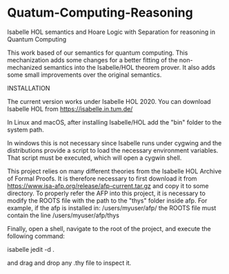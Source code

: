 # Quatum-Computing-Reasoning
Isabelle HOL semantics and Hoare Logic with Separation for reasoning in Quantum Computing

This work based of our semantics for quantum computing. This mechanization adds some changes for a better fitting of the non-mechanized semantics into the Isabelle/HOL theorem prover. It also adds some small improvements over the original semantics. 

INSTALLATION

The current version works under Isabelle HOL 2020. You can download Isabelle HOL from 
https://isabelle.in.tum.de/

In Linux and macOS, after installing Isabelle/HOL add the "bin" folder to the system path. 

In windows this is not necessary since Isabelle runs under cygwing and the distributions provide a script to load the necessary environment variables. That script must be executed, which will open a cygwin shell.

This project relies on many different theories from the Isabelle HOL Archive of Formal Proofs. It is therefore necessary to first download it from https://www.isa-afp.org/release/afp-current.tar.gz and copy it to some directory. To properly refer the AFP into this project, it is necessary to modify the ROOTS file with the path to the "thys" folder inside afp. For example, if the afp is installed in: /users/myuser/afp/ the ROOTS file must contain the line /users/myuser/afp/thys

Finally, open a shell, navigate to the root of the project, and execute the following command:

isabelle jedit -d . 

and drag and drop any .thy file to inspect it.
